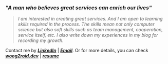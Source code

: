 ### **_"A man who believes great services can enrich our lives"_**

> _I am interested in creating great services. And I am open to learning skills required in the process. The skills mean not only computer science but also soft skills such as team management, cooperation, service itself, etc. I also write down my experiences in my blog for recording my growth._

Contact me by _**[LinkedIn](https://www.linkedin.com/in/woog2roid/)**_ | _**[Email](mailto:wooguijung@korea.ac.kr)**_. Or for more details, you can check _**[woog2roid.dev](https://woog2roid.dev)**_ | _**[resume](https://github.com/woog2roid)**_
